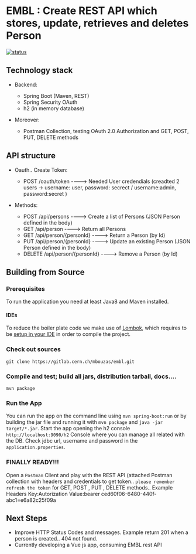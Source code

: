 # EMBL : Create REST API which stores, update, retrieves and deletes Person 
[![status](https://gitlab.cern.ch/mbouzas/embl/activity)](https://gitlab.cern.ch/mbouzas/embl/activity)


## Technology stack

* Backend:
    * Spring Boot (Maven, REST)
    * Spring Security OAuth 
    * h2 (in memory database)

* Moreover:
    * Postman Collection, testing OAuth 2.0 Authorization  and GET, POST, PUT, DELETE methods


## API structure

* Oauth.. Create Token:
    * POST /oauth/token   ----> Needed User credendials (creadted 2 users -> username: user, password: secrect / username:admin, password:secret )

* Methods:
    * POST     /api/persons           ---->  Create a list of Persons (JSON Person defined in the body)
    * GET      /api/person            ---->  Return all Persons
    * GET      /api/person/{personId} ---->  Return a Person (by Id)
    * PUT      /api/person/{personId} ---->  Update an existing Person (JSON Person defined in the body)
    * DELETE   /api/person/{personId} ---->  Remove a Person (by Id)

## Building from Source

### Prerequisites

To run the application you need at least Java8 and Maven installed.

#### IDEs

To reduce the boiler plate code we make use of [Lombok](https://projectlombok.org/), which requires to be [setup in your IDE](https://projectlombok.org/setup/overview) in order to compile the project.

### Check out sources
`git clone https://gitlab.cern.ch/mbouzas/embl.git`

### Compile and test; build all jars, distribution tarball, docs....
`mvn package`

### Run the App
You can run the app on the command line using `mvn spring-boot:run` or by building the jar file and running it with `mvn package` and `java -jar target/*.jar`.
Start the app opening the h2 console
`http://localhost:9090/h2` Console where you can manage all related with the DB. Check jdbc url, username and password in the `application.properties`.

### FINALLY READY!!!
Open a `Postman` Client and play with the REST API (attached Postman collection with headers and credentials to get token.. `please remember refresh the token` for GET, POST , PUT , DELETE methods.. Example Headers  Key:Autorization Value:bearer ced60f06-6480-440f-abc1=e6a82c25f09a

## Next Steps
* Improve HTTP Status Codes and messages. Example return 201 when a person is created.. 404 not found.
* Currently developing a Vue js app, consuming  EMBL rest API
   

